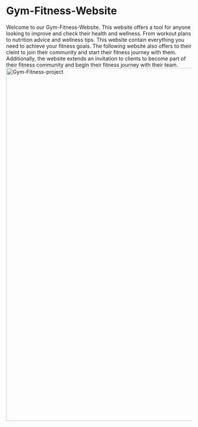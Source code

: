 # Gym-Fitness-Website
Welcome to our Gym-Fitness-Website.
This website offers a tool for anyone looking to improve and check their health and wellness.
From workout plans to nutrition advice and wellness tips.
This website contain everything you need to achieve your fitness goals.
The following website also offers to their cleint to join their community and start their fitness journey with them.
Additionally, the website extends an invitation to clients to become part of their fitness community and begin their fitness journey with their team.
<img width="958" alt="Gym-Fitness-project" src="https://github.com/zaibe827/Gym-Fitness-Website/assets/113366469/2342f3a6-6720-4fd9-b344-c62864e93117">

